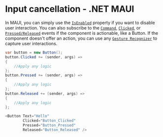 # Input cancellation - .NET MAUI

In MAUI, you can simply use the [`IsEnabled`](https://learn.microsoft.com/en-us/dotnet/api/microsoft.maui.controls.visualelement.isenabled) property if you want to disable user interaction. You can also subscribe to the [`Command`](https://learn.microsoft.com/en-us/dotnet/maui/user-interface/controls/button#use-the-command-interface), [`Clicked`](https://learn.microsoft.com/en-us/dotnet/maui/user-interface/controls/button), or [`Pressed/Released`](https://learn.microsoft.com/en-us/dotnet/maui/user-interface/controls/button#press-and-release-the-button) events if the component is actionable, like a Button. If the component doesn't offer an action, you can use any [`Gesture Recognizer`](https://learn.microsoft.com/en-us/dotnet/maui/fundamentals/gestures/drag-and-drop) to capture user interactions.

```csharp
var button = new Button();
button.Clicked += (sender, args) =>
{
    //Apply any logic
};
button.Pressed += (sender, args) =>
{
    //Apply any logic
};
button.Released += (sender, args) =>
{
    //Apply any logic
};
```

```csharp
<Button Text="Hello"
        Clicked="Button_Clicked"
        Pressed="Button_Pressed"
        Released="Button_Released" />
```
